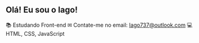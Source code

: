 ## Olá! Eu sou o Iago!

📚 Estudando Front-end
✉ Contate-me no email: Iago737@outlook.com
💻HTML, CSS, JavaScript
